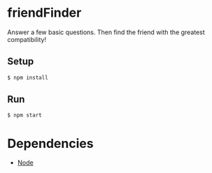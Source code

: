 # friendFinder
Answer a few basic questions.
Then find the friend with the greatest compatibility!

## Setup 

```bash
$ npm install
```

## Run

```bash
$ npm start
```

# Dependencies

* [Node](https://nodejs.org/en/)


